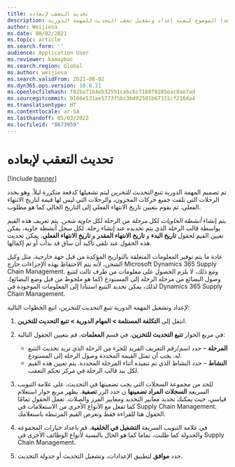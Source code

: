 ```yaml
---
title: تحديث التعقب لإبعاده
description: يصف هذا الموضوع كيفية إعداد وتشغيل تعقب التحديث للمهمة الدورية.
author: Weijiesa
ms.date: 08/02/2021
ms.topic: article
ms.search.form: ''
audience: Application User
ms.reviewer: kamaybac
ms.search.region: Global
ms.author: weijiesa
ms.search.validFrom: 2021-08-02
ms.dyn365.ops.version: 10.0.21
ms.openlocfilehash: f02ba71b4eb32551cebc6cf160f0285eac8ae7ad
ms.sourcegitcommit: 9166e531ae5773f5bc3bd02501b67331cf216da4
ms.translationtype: HT
ms.contentlocale: ar-SA
ms.lasthandoff: 05/03/2022
ms.locfileid: "8673959"
---
```

# <a name="update-tracking-for-put-away"></a>تحديث التعقب لإبعاده

[!include [banner](../includes/banner.md)]

تم تصميم المهمة الدورية *تتبع التحديث للتخزين* ليتم تشغيلها كدفعة متكررة ليلاً. وهو يحدد الرحلات التي تلقت جميع حركات المخزون، والرحلات التي ليس لها قيمة لتاريخ الانتهاء الفعلي. ثم يقوم بتعيين تاريخ الانتهاء الفعلي إلى التاريخ الحالي كما هو مطلوب.

يتم إنشاء *أنشطة الحاويات* لكل *مرحلة* من الرحلة لكل *حاوية شحن*. يتم تعريف هذه القيم بواسطة قالب الرحلة الذي يتم تحديده عند إنشاء رحلة. لكل سجل أنشطة حاوية، يمكن تعيين القيم لحقول **تاريخ البدء** و **تاريخ الانتهاء المقدر** و **تاريخ الانتهاء الفعلي**. يمكن تحديث هذه الحقول عند تلقي تأكيد أن ساق قد بدأت أو تم إكمالها.

عادة ما يتم توفير المعلومات المتعلقة بالتواريخ المؤكدة من قبل جهة خارجية، مثل وكيل الشحن، لأنه يتم الاحتفاظ بهذه الإجراءات خارج Microsoft Dynamics 365 Supply Chain Management. ومع ذلك، لا يلزم الحصول على معلومات من طرف ثالث لتتبع وصول البضائع من مرحلة الرحلة إلى المستودع (كما هو ملحوظ من قبل وضع البضائع). لذلك، يمكن تحديد التتبع استنادا إلى المعلومات الموجودة في Dynamics 365 Supply Chain Management.

لإعداد وتشغيل المهمة الدورية *تتبع التحديث للتخزين*، اتبع الخطوات التالية:

1. انتقل إلى **التكلفة المستلمة \> المهام الدورية \> تتبع التحديث للتخزين**.
1. في مربع الحوار **تتبع التحديث للتخزين**، في قسم **المعلمات**، قم بتعيين الحقول التالية:

    - **المرحلة** – حدد اسم/رقم التعريف الفريد للجزء من الرحلة الذي تريد تحديث التتبع له. يجب أن تمثل القيمة المحددة وصول الرحلة إلى المستودع.
    - **النشاط** – حدد النشاط الذي تم تنفيذه أثناء المرحلة المحددة. يتم تعيين هذه القيم لكل بند قالب الرحلة في مركز تحكم التعقب.

1. للحد من مجموعة السجلات التي يجب تضمينها في التحديث، على علامة التبويب السريعة **السجلات المراد تضمينها** ن حدد الزر **تصفية**. يظهر مربع حوار استعلام قياسي، حيث يمكنك تحديد معايير التحديد ومعايير الفرز والصلات. تعمل الحقول تمامًا كما تفعل مع الأنواع الأخرى من الاستعلامات في Supply Chain Management. الحقول هنا للقراءة فقط وتعرض القيم المرتبطة باستعلامك.
1. في علامة التبويب السريعة **التشغيل في الخلفية**، قم باعداد خيارات المجموعة والجدولة كما طلبت، تماما كما هو الحال بالنسبة لأنواع الوظائف الأخرى في Supply Chain Management.
1. حدد **موافق** لتطبيق الإعدادات، وتشغيل التحديث أو جدولة التحديث.
